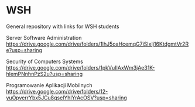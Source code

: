 # WSH
General repository with links for WSH students

Server Software Administration
https://drive.google.com/drive/folders/1lhJ5oaHcemqG7iSIxIj16KtdgmtVr2Re?usp=sharing 

Security of Computers Systems
https://drive.google.com/drive/folders/1pkVuIIAxWm3jAe31K-hlemPNnhnPzS2u?usp=sharing

Programowanie Aplikacji Mobilnych
https://drive.google.com/drive/folders/12-yuOpverrYbx5JCu8qselYhlYrAcOSV?usp=sharing

